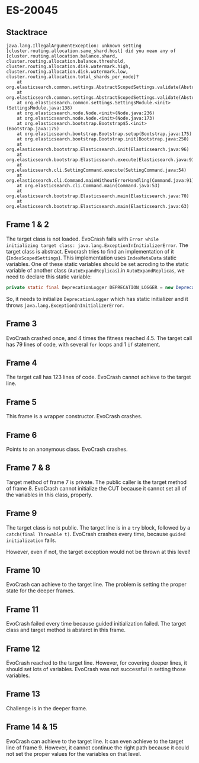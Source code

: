 # ES-20045

## Stacktrace

```
java.lang.IllegalArgumentException: unknown setting [cluster.routing.allocation.same_shard.host] did you mean any of [cluster.routing.allocation.balance.shard, cluster.routing.allocation.balance.threshold, cluster.routing.allocation.disk.watermark.high, cluster.routing.allocation.disk.watermark.low, cluster.routing.allocation.total_shards_per_node]?
    at org.elasticsearch.common.settings.AbstractScopedSettings.validate(AbstractScopedSettings.java:270)
    at org.elasticsearch.common.settings.AbstractScopedSettings.validate(AbstractScopedSettings.java:238)
    at org.elasticsearch.common.settings.SettingsModule.<init>(SettingsModule.java:138)
    at org.elasticsearch.node.Node.<init>(Node.java:236)
    at org.elasticsearch.node.Node.<init>(Node.java:173)
    at org.elasticsearch.bootstrap.Bootstrap$5.<init>(Bootstrap.java:175)
    at org.elasticsearch.bootstrap.Bootstrap.setup(Bootstrap.java:175)
    at org.elasticsearch.bootstrap.Bootstrap.init(Bootstrap.java:250)
    at org.elasticsearch.bootstrap.Elasticsearch.init(Elasticsearch.java:96)
    at org.elasticsearch.bootstrap.Elasticsearch.execute(Elasticsearch.java:91)
    at org.elasticsearch.cli.SettingCommand.execute(SettingCommand.java:54)
    at org.elasticsearch.cli.Command.mainWithoutErrorHandling(Command.java:91)
    at org.elasticsearch.cli.Command.main(Command.java:53)
    at org.elasticsearch.bootstrap.Elasticsearch.main(Elasticsearch.java:70)
    at org.elasticsearch.bootstrap.Elasticsearch.main(Elasticsearch.java:63)
```

## Frame 1 & 2
The target class is not loaded. EvoCrash fails with `Error while initializing target class: java.lang.ExceptionInInitializerError`.
The target class is abstract. Evocrash tries to find an implementation of it (`IndexScopedSettings`). This implementation uses `IndexMetaData` static variables. One of these static variables should be set acroding to the static variable of another class (`AutoExpandReplicas`).in `AutoExpandReplicas`, we need to declare this static variable:
```java
private static final DeprecationLogger DEPRECATION_LOGGER = new DeprecationLogger(Loggers.getLogger(AutoExpandReplicas.class));
```
So, it needs to initialize `DeprecationLogger` which has static initializer and it throws `java.lang.ExceptionInInitializerError`.

## Frame 3
EvoCrash crashed once, and 4 times the fitness reached 4.5.
The target call has 79 lines of code, with several `for` loops and 1 `if` statement.

## Frame 4
The target call has 123 lines of code. EvoCrash cannot achieve to the target line.

## Frame 5
This frame is a wrapper constructor. EvoCrash crashes.

## Frame 6
Points to an anonymous class. EvoCrash crashes.
## Frame 7 & 8
Target method of frame 7 is private. The public caller is the target method of frame 8.
EvoCrash cannot initialize the CUT because it cannot set all of the variables in this class, properly.

## Frame 9
The target class is not public. The target line is in a `try` block, followed by a `catch(final Throwable t)`. EvoCrash crashes every time, because `guided initialization` fails.

However, even if not, the target exception would not be thrown at this level!

## Frame 10
EvoCrash can achieve to the target line. The problem is setting the proper state for the deeper frames.
## Frame 11
EvoCrash failed every time because guided initialization failed. The target class and target method is abstarct in this frame.
## Frame 12
EvoCrash reached to the target line. However, for covering deeper lines, it should set lots of variables. EvoCrash was not successful in setting those variables.

## Frame 13
Challenge is in the deeper frame.
## Frame 14 & 15
EvoCrash can achieve to the target line. It can even achieve to the target line of frame 9. However, it cannot continue the right path because it could not set the proper values for the variables on that level.
